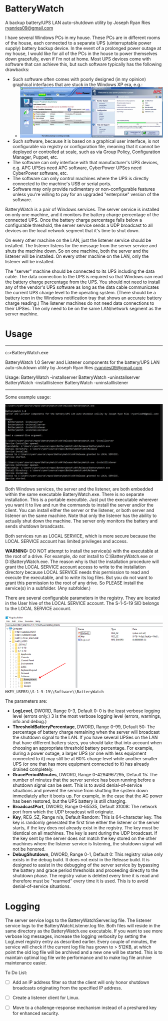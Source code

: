 # BatteryWatch
 A backup battery/UPS LAN auto-shutdown utility by Joseph Ryan Ries <ryanries09@gmail.com>

I have several Windows PCs in my house. These PCs are in different rooms of the house, each connected to a separate UPS (uinterruptable power supply) battery backup device. In the event of a prolonged power outage at my house, I would like for all of the PCs in the house to power themselves down gracefully, even if I'm not at home. Most UPS devices come with software that can achieve this, but such software typically has the following drawbacks:

- Such software often comes with poorly designed (in my opinion) graphical interfaces that are stuck in the Windows XP era, e.g.:
  - ![UPS software](./battery1.png)
- Such software, because it is based on a graphical user interface, is not configurable via registry or configuration file, meaning that it cannot be deployed or controlled at scale, such as via Group Policy, Configuration Manager, Puppet, etc.
- The software can only interface with that manufacturer's UPS devices, e.g. APC UPSes need APC software, CyberPower UPSes need CyberPower software, etc.
- The software can only control machines where the UPS is directly connected to the machine's USB or serial ports.
- Software may only provide rudimentary or non-configurable features unless you're willing to pay for an upgraded "enterprise" version of the software.

BatteryWatch is a pair of Windows services. The server service is installed on only one machine, and it monitors the battery charge percentage of the connected UPS. Once the battery charge percentage falls below a configurable threshold, the server service sends a UDP broadcast to all devices on the local network segment that it's time to shut down.

On every other machine on the LAN, just the listener service should be installed. The listener listens for the message from the server service and shuts the machine down. So on one machine, both the server and the listener will be installed. On every other machine on the LAN, only the listener will be installed.

The "server" machine should be connected to its UPS including the data cable. The data connection to the UPS is required so that Windows can read the battery charge percentage from the UPS. You should not need to install any of the vendor's UPS software as long as the data cable communicates the current UPS charge level to the operating system. (There should be a battery icon in the Windows notification tray that shows an accurate battery charge reading.) The listener machines do not need data connections to their UPSes. The only need to be on the same LAN/network segment as the server machine.

# Usage

---------------------
c:\>BatteryWatch.exe

BatteryWatch 1.0
Server and Listener components for the battery/UPS LAN auto-shutdown utility by Joseph Ryan Ries <ryanries09@gmail.com>

Usage:
  BatteryWatch -installserver
  BatteryWatch -uninstallserver
  BatteryWatch -installlistener
  BatteryWatch -uninstalllistener

---------------------

Some example usage:

![Example usage](./battery2.png)

Both Windows services, the server and the listener, are both embedded within the same executable BatteryWatch.exe. There is no separate installation. This is a portable executble. Just put the executable wherever you want it to live and run the commands to install the server and/or the client. You can install either the server or the listener, or both server and listener on the same machine. Note that only the listener has the ability to actually shut down the machine. The server only monitors the battery and sends shutdown broadcasts.

Both services run as LOCAL SERVICE, which is more secure because the LOCAL SERVICE account has limited privileges and access.

**WARNING:** DO NOT attempt to install the service(s) with the executable at the root of a drive. For example, *do not* install to C:\BatteryWatch.exe or D:\BatteryWatch.exe. The reason why is that the installation procedure will grant the LOCAL SERVICE account access to write to the installation directory because LOCAL SERVICE needs this permission to read and execute the executable, and to write its log files. But you do not want to grant this permission to the root of any drive. So PLEASE install the service(s) in a subfolder. (Any subfolder.)

There are several configurable parameters in the registry. They are located in the User hive of the LOCAL SERVICE account. The S-1-5-19 SID belongs to the LOCAL SERVICE account.

![HKEY_USERS\\S-1-5-19\\Software\\BatteryWatch](./battery3.png)
`HKEY_USERS\\S-1-5-19\\Software\\BatteryWatch`


The parameters are:

- **LogLevel**, DWORD, Range 0-3, Default 0: 0 is the least verbose logging level (errors only.) 3 is the most verbose logging level (errors, warnings, info and debug.)
- **ThresholdBatteryPercentage**, DWORD, Range 0-99, Default 50: The percentage of battery charge remaining when the server will broadcast the shutdown signal to the LAN. If you have several UPSes on the LAN that have different battery sizes, you should take that into account when choosing an appropriate threshold battery percentage. For example, during a power outage, a larger UPS (or one with less equipment connected to it) may still be at 60% charge level while another smaller UPS (or one that has more equipment connected to it) has already drained completely.
- **GracePeriodMinutes**, DWORD, Range 0-4294967295, Default 15: The number of minutes that the server service has been running before a shutdown signal can be sent. This is to avoid denial-of-service situations and prevent the service from shutting the system down immediately after it boots up. For example, in the case that the AC power has been restored, but the UPS battery is still charging.
- **BroadcastPort**, DWORD, Range 0-65535, Default 31008: The network port from which the UDP broadcast will originate.
- **Key**, REG_SZ, Range n/a, Default Random: This is 64-character key. The key is randomly generated the first time either the listener or the server starts, if the key does not already exist in the registry. The key must be identical on all machines. The key is sent during the UDP broadcast. If the key sent by the server does not match the key stored on the other machines where the listener service is listening, the shutdown signal will not be honored.
- **DebugShutdown**, DWORD, Range 0-1, Default 0: This registry value only exists in the debug build. It does not exist in the Release build. It is designed to assist in the debugging of the server service by bypassing the battery and grace period thresholds and proceeding directly to the shutdown phase. The registry value is deleted every time it is read and therefore must be "rearmed" every time it is used. This is to avoid denial-of-service situations.

# Logging

The server service logs to the BatteryWatchServer.log file. The listener service logs to the BatteryWatchListener.log file. Both files will reside in the same directory as the BatteryWatch.exe executable. If you want to see more verbose log messages, increase the logging verbosity by setting the LogLevel registry entry as described earlier. Every couple of minutes, the service will check if the current log file has grown to > 512KB, at which point the old log file will be archived and a new one will be started. This is to maintain optimal log file write performance and to make log file archive maintenance easier.

To Do List:

- [ ] Add an IP address filter so that the client will only honor shutdown broadcasts originating from the specified IP address.
- [ ] Create a listener client for Linux.
- [ ] Move to a challenge-response mechanism instead of a preshared key for enhanced security.


